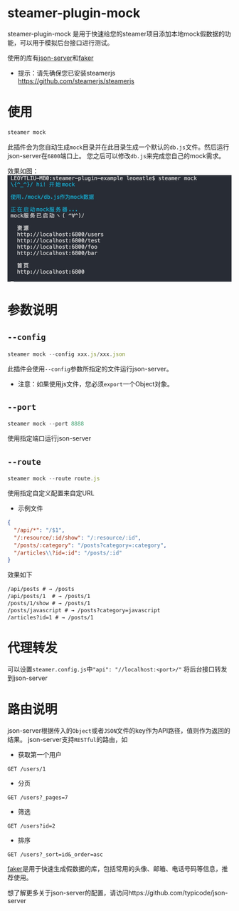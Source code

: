 # steamer-plugin-mock

steamer-plugin-mock 是用于快速给您的steamer项目添加本地mock假数据的功能，可以用于模拟后台接口进行测试。

使用的库有[json-server](https://www.npmjs.com/package/json-server#module)和[faker](https://github.com/marak/Faker.js/)

* 提示：请先确保您已安装steamerjs https://github.com/steamerjs/steamerjs

# 使用

```javascript
steamer mock
```
此插件会为您自动生成`mock`目录并在此目录生成一个默认的`db.js`文件。然后运行json-server在`6800`端口上。
您之后可以修改`db.js`来完成您自己的mock需求。

效果如图：
![](https://github.com/steamerjs/steamer-plugin-mock/blob/master/example.jpg)

# 参数说明
## `--config`
```javascript
steamer mock --config xxx.js/xxx.json
```
此插件会使用`--config`参数所指定的文件运行json-server。
* 注意：如果使用js文件，您必须`export`一个Object对象。

## `--port`
```javascript
steamer mock --port 8888
```
使用指定端口运行json-server

## `--route`
```javascript
steamer mock --route route.js
```
使用指定自定义配置来自定URL
* 示例文件
```json
{
  "/api/*": "/$1",
  "/:resource/:id/show": "/:resource/:id",
  "/posts/:category": "/posts?category=:category",
  "/articles\\?id=:id": "/posts/:id"
}
```
效果如下
```
/api/posts # → /posts
/api/posts/1  # → /posts/1
/posts/1/show # → /posts/1
/posts/javascript # → /posts?category=javascript
/articles?id=1 # → /posts/1
```

# 代理转发
可以设置`steamer.config.js`中`"api": "//localhost:<port>/"`
将后台接口转发到json-server

# 路由说明
json-server根据传入的`Object`或者`JSON`文件的key作为API路径，值则作为返回的结果。
json-server支持`RESTful`的路由，如

* 获取第一个用户
```
GET /users/1
```

* 分页
```
GET /users?_pages=7
```

* 筛选
```
GET /users?id=2
```

* 排序
```
GET /users?_sort=id&_order=asc
```

[faker](https://github.com/marak/Faker.js/)是用于快速生成假数据的库，包括常用的头像、邮箱、电话号码等信息，推荐使用。

想了解更多关于json-server的配置，请访问https://github.com/typicode/json-server
